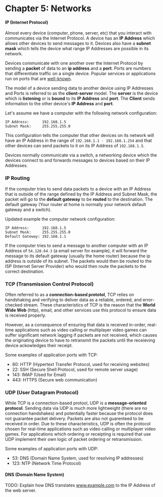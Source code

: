 Chapter 5: Networks
=====================

#### IP (Internet Protocol)

Almost every device (computer, phone, server, etc) that you interact with communicates via the Internet Protocol. A device has an **IP Address** which allows other devices to send messages to it. Devices also have a **subnet mask** which tells the device what range IP Addresses are possible in its network.

Devices communicate with one another over the Internet Protocol by sending a **packet** of data to an **ip address** and a **port**. Ports are numbers that differentiate traffic on a single device. Popular services or applications run on ports that are [well-known](http://en.wikipedia.org/wiki/List_of_TCP_and_UDP_port_numbers).

The model of a device sending data to another device using IP Addresses and Ports is referred to as the **client-server** model. The **server** is the device which is **listening** or is **bound** to its **IP Address** and **port**. The **Client** sends information to the other device's **IP Address** and **port**.

Let's assume we have a computer with the following network configuration:

```
IP Address:      192.168.1.5
Subnet Mask:     255.255.255.0
```

This configuration tells the computer that other devices on its network will have an IP Address in the range of ```192.168.1.1 - 192.168.1.254``` and that other devices can send packets to it on its IP Address of ```192.168.1.5```. 

Devices normally communicate via a switch, a networking device which the devices connect to and forwards messages to devices based on their IP Addresses.

### IP Routing

If the computer tries to send data packets to a device with an IP Address that is outside of the range defined by the IP Address and Subnet Mask, the packet will go to the **default gateway** to be **routed** to the destination. The default gateway  (Your router at home is normally your network default gateway and a switch).

Updated example the computer network configuration:

```
IP Address:      192.168.1.5
Subnet Mask:     255.255.255.0
Default Gateway: 192.168.1.1
```

If the computer tries to send a message to another computer with an IP Address of ```54.128.64.3``` (a email server for example), it will forward the message to its default gateway (usually the home router) because the ip address is outside of its subnet. The packets would then be routed to the ISP (Internet Server Provider) who would then route the packets to the correct destination.

### TCP (Transmission Control Protocol)

Often referred to as a **connection-based prototol**, TCP relies on handshaking and verifying to deliver data as a reliable, ordered, and error-checked stream. These characteristics of TCP is the reason that the **World Wide Web** (http), email, and other services use this protocol to ensure data is received properly.

However, as a consequence of ensuring that data is received in-order, real-time applications such as video calling or multiplayer video games can suffer significant network lagging if packets are not received, which causes the originating device to have to retransmit the packets until the receieving device ackowledges their receipt.

Some examples of application ports with TCP:

* 80: HTTP (Hypertext Transfer Protocol, used for receiving websites)  
* 22: SSH (Secure Shell Protocol, used for remote server usage)  
* 143: IMAP (Used for Email)  
* 443: HTTPS (Secure web communication)

### UDP (User Datagram Protocol)

While TCP is a connection-based protool, UDP is a **message-oriented protocol**. Sending data via UDP is much more lightweight (there are no connection handshakes) and potentially faster because the protocol does not guarantee packet delivery. Packets are also not guarenteed to be received in order. Due to these characteristics, UDP is often the protocol chosen for real-time applications such as video calling or multiplayer video games. For applications which ordering or receipting is required that use UDP implement their own logic of packet ordering or retransmission.

Some examples of application ports with UDP:

* 53: DNS (Domain Name System, used for resolving IP addresses)  
* 123: NTP (Network Time Protocol)

#### DNS (Domain Name System)

TODO: Explain how DNS translates www.example.com to the IP Address of the web server.
